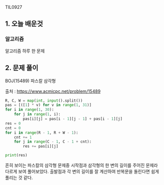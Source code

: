 TIL0927

## 1. 오늘 배운것

### 알고리즘



알고리즘 하루 한 문제

## 2. 문제 풀이

BOJ(15489) 파스칼 삼각형



출처 : https://www.acmicpc.net/problem/15489

``````python
R, C, W = map(int, input().split())
pas = [([1] * v) for v in range(1, 31)]
for i in range(1, 30):
    for j in range(1, i):
        pas[i][j] = pas[i - 1][j - 1] + pas[i - 1][j]
res = 0
cnt = 0
for i in range(R - 1, R + W - 1):
    cnt += 1
    for j in range(C - 1, C - 1 + cnt):
        res += pas[i][j]

print(res)
``````

흔히 보이는 파스칼의 삼각형 문제중 시작점과 삼각형의 한 변의 길이를 주어진 문제라 다르게 보여 풀어보았다. 출발점과 각 변의 길이를 잘 계산하여 반복문을 돌린다면 쉽게 풀리는 것 같다.
